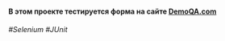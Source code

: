 <h4> В этом проекте тестируется форма на сайте <a href="https://demoqa.com/automation-practice-form">DemoQA.com</a></h4>

<h6>#Selenium      
#JUnit</h6>